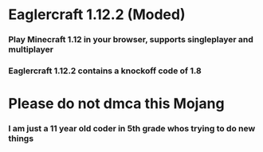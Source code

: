 # Eaglercraft 1.12.2 (Moded)

### Play Minecraft 1.12 in your browser, supports singleplayer and multiplayer
### Eaglercraft 1.12.2 contains a knockoff code of 1.8

# Please do not dmca this Mojang

### I am just a 11 year old coder in 5th grade whos trying to do new things
